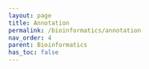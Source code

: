 ```yaml
---
layout: page
title: Annotation
permalink: /bioinformatics/annotation
nav_order: 4
parent: Bioinformatics
has_toc: false
---
```



